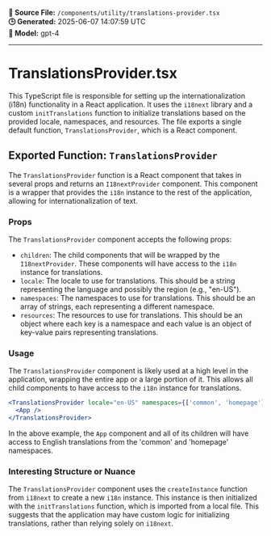 **📄 Source File:** `/components/utility/translations-provider.tsx`  
**🕒 Generated:** 2025-06-07 14:07:59 UTC  
**🤖 Model:** gpt-4

---

# TranslationsProvider.tsx

This TypeScript file is responsible for setting up the internationalization (i18n) functionality in a React application. It uses the `i18next` library and a custom `initTranslations` function to initialize translations based on the provided locale, namespaces, and resources. The file exports a single default function, `TranslationsProvider`, which is a React component.

## Exported Function: `TranslationsProvider`

The `TranslationsProvider` function is a React component that takes in several props and returns an `I18nextProvider` component. This component is a wrapper that provides the `i18n` instance to the rest of the application, allowing for internationalization of text.

### Props

The `TranslationsProvider` component accepts the following props:

- `children`: The child components that will be wrapped by the `I18nextProvider`. These components will have access to the `i18n` instance for translations.
- `locale`: The locale to use for translations. This should be a string representing the language and possibly the region (e.g., "en-US").
- `namespaces`: The namespaces to use for translations. This should be an array of strings, each representing a different namespace.
- `resources`: The resources to use for translations. This should be an object where each key is a namespace and each value is an object of key-value pairs representing translations.

### Usage

The `TranslationsProvider` component is likely used at a high level in the application, wrapping the entire app or a large portion of it. This allows all child components to have access to the `i18n` instance for translations.

```jsx
<TranslationsProvider locale="en-US" namespaces={['common', 'homepage']} resources={resources}>
  <App />
</TranslationsProvider>
```

In the above example, the `App` component and all of its children will have access to English translations from the 'common' and 'homepage' namespaces.

### Interesting Structure or Nuance

The `TranslationsProvider` component uses the `createInstance` function from `i18next` to create a new `i18n` instance. This instance is then initialized with the `initTranslations` function, which is imported from a local file. This suggests that the application may have custom logic for initializing translations, rather than relying solely on `i18next`.